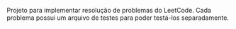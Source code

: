 Projeto para implementar resolução de problemas do LeetCode. Cada problema possui um arquivo de testes para poder testá-los separadamente.
